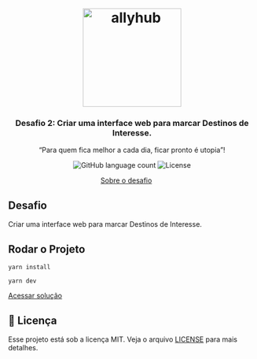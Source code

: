 <h1 align="center">
    <img alt="allyhub" src="https://allyhub.co/images/Logo.png" width="200px" />
</h1>

<h3 align="center">
  Desafio 2: Criar uma interface web para marcar Destinos de Interesse.
</h3>

<p align="center">“Para quem fica melhor a cada dia, ficar pronto é utopia”!</blockquote>

<p align="center">
  <img alt="GitHub language count" src="https://img.shields.io/github/languages/count/lucas-eduardo/ignite-node-challenge01?color=%2304D361">
    

  <img alt="License" src="https://img.shields.io/badge/license-MIT-%2304D361">
</p>

<p align="center">
  <a href="#Desafio">Sobre o desafio</a>&nbsp;&nbsp;&nbsp;&nbsp;&nbsp;&nbsp;
 
</p>

## Desafio

Criar uma interface web para marcar Destinos de Interesse.


## Rodar o Projeto

`yarn install`

`yarn dev`

<a href="https://desafio-kleidimilson.vercel.app/">Acessar solução</a>

## :memo: Licença

Esse projeto está sob a licença MIT. Veja o arquivo [LICENSE](LICENSE.md) para mais detalhes.
